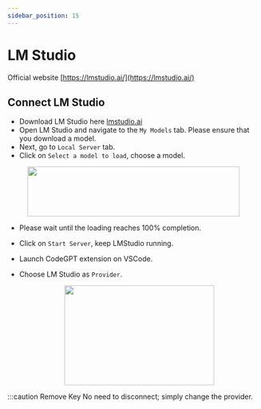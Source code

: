 ```yaml
---
sidebar_position: 15
---
```


# LM Studio

Official website [https://lmstudio.ai/](https://lmstudio.ai/)

## Connect LM Studio
- Download LM Studio here [lmstudio.ai](https://lmstudio.ai/)
- Open LM Studio and navigate to the `My Models` tab. Please ensure that you download a model.
- Next, go to `Local Server` tab.
- Click on `Select a model to load`, choose a model.

<p align="center">
      <img width="425" height="100" src="https://github.com/davila7/code-gpt-docs/assets/37567214/4ef13a7b-0ba9-42cc-8644-4d7a93b5734a" />
</p>
 
- Please wait until the loading reaches 100% completion.
- Click on `Start Server`, keep LMStudio running.
- Launch CodeGPT extension on VSCode.
- Choose LM Studio as `Provider`.
  
    <p align="center">
      <img width="300" height="200" src="https://github.com/davila7/code-gpt-docs/assets/37567214/8bfeb19f-e4ce-4a79-b56d-37a7e8b9f5ac" />
    </p>
   
:::caution Remove Key
No need to disconnect; simply change the provider.



